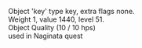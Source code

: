 Object 'key' type key, extra flags none.  
Weight 1, value 1440, level 51.  
Object Quality (10 / 10 hps)  
used in Naginata quest

